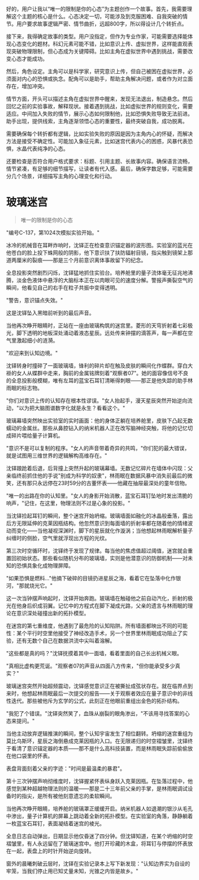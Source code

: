 <ReasoningChainRenderer>
好的，用户让我以“唯一的限制是你的心态”为主题创作一个故事。首先，我需要理解这个主题的核心是什么。心态决定一切，可能涉及到克服困难、自我突破的情节。用户要求故事逻辑严密、情节曲折，远超800字，所以得设计几个转折点。

接下来，我得确定故事的类型。用户没指定，但作为专业作家，可能需要选择能体现心态变化的题材。科幻元素可能不错，比如意识上传、虚拟世界，这样能直观表现突破物理限制，但心态成为关键障碍。比如主角在虚拟世界中遇到挑战，需要改变心态才能成功。

然后，角色设定。主角可以是科学家，研究意识上传，但自己被困在虚拟世界，必须面对内心的恐惧或执念。配角可以是助手，帮助主角解决问题，或者作为对立面存在，增加冲突。

情节方面，开头可以描述主角在虚拟世界中醒来，发现无法退出，制造悬念。然后回忆之前的实验事故，解释现状。接着遇到挑战，比如虚拟世界的规则变化，需要适应。中间加入失败的情节，展示心态如何限制他，比如恐惧失败导致无法前进。助手出现，提供线索，主角逐渐领悟心态的重要性，最终突破自我，成功脱离。

需要确保每个转折都有逻辑，比如实验失败的原因是因为主角内心的怀疑，而解决方法是接受不确定性。可能加入象征元素，比如迷宫代表内心的困惑，风暴代表恐惧，水晶代表纯净的心态。

还要检查是否符合用户格式要求：标题、引用主题、长故事内容。确保语言流畅，情节紧凑，有足够的细节描写，让读者有代入感。最后，确保字数足够，可能需要分几个场景，详细描写主角的心理变化和行动。
</ReasoningChainRenderer>

# 玻璃迷宫

> 唯一的限制是你的心态

"编号C-137，第1024次模拟实验开始。"

冰冷的机械音在耳畔炸响时，沈铎正在检查意识锚定器的波形图。实验室的蓝光在他苍白的脸上投下蛛网般的阴影，他下意识扶了扶防辐射目镜，指尖触到镜架上那道两厘米的裂痕——那是三个月前意识离体事故留下的纪念。

全息投影突然剧烈闪烁，沈铎猛地抓住实验台。培养舱里的量子流体毫无征兆地沸腾，淡金色液体中悬浮的大脑标本正在以肉眼可见的速度分解。警报声撕裂空气的瞬间，他看见自己的右手在粒子共振中变得透明。

"警告，意识锚点失效。"

这是沈铎坠入黑暗前听到的最后声音。

当他再次睁开眼睛时，正站在一座由玻璃构筑的迷宫里。菱形的天穹折射着七彩极光，脚下透明的地板深处涌动着液态星辰。远处传来钟摆的滴答声，每一声都在空气里激起细小的涟漪。

"欢迎来到认知边境。"

沈铎转身时撞碎了一面玻璃墙，锋利的碎片却在触及皮肤的瞬间化作蝶群。穿白大褂的女人从蝶群中走来，胸前的金属铭牌刻着"观察者07"。她的面容像信号不良的全息投影般模糊，唯有左耳的蓝宝石耳钉清晰得刺眼——那正是他失踪的助手林雨眠的标志物。

"你们对意识上传的认知存在根本性谬误。"女人抬起手，漫天星辰突然开始逆向流动，"以为把大脑图谱数字化就是永生？看看这个。"

玻璃幕墙突然映出实验室的实时画面：他的身体正躺在培养舱里，皮肤下凸起无数蠕动的金属丝。那些从鼻腔钻入的纳米机器人正在改写脑神经突触，将他的记忆切成碎片喂给量子计算机。

"意识不是可以复制的程序。"女人的声音带着奇异的共鸣，"你们犯的最大错误，就是试图用三维世界的逻辑解构高维存在。"

沈铎踉跄着后退，后背撞上突然升起的玻璃幕墙。无数记忆碎片在墙体中闪现：父亲临终前抓住他的手说"别成为科学的奴隶"，林雨眠在数据风暴中消失前最后的微笑，还有那只永远停在23时59分的古董怀表——他藏在抽屉最深处的童年信物。

"唯一的出路在你的认知里。"女人的身影开始消散，蓝宝石耳钉坠地时发出清脆的响声，"记住，在这里，物理法则不过是心象的投影。"

当沈铎捡起耳钉的瞬间，整个迷宫开始坍缩。玻璃墙面如融化的冰晶般垂落，露出后方无限延伸的克莱因瓶结构。他忽然意识到每面墙的折射率都在随着他的情绪波动而变化——当他凝视深渊时，脚下的星辰就化作漩涡；当他想起林雨眠解析量子纠缠时的侧脸，空气里就浮现出方程的光纹。

第三次时空循环时，沈铎终于发现了规律。每当他的焦虑值超过阈值，迷宫就会重置回初始状态。那些看似随机分布的玻璃墙，实则是他潜意识的防御机制——对未知的恐惧具象化成物理屏障。

"如果恐惧是燃料..."他摘下破碎的目镜扔进星辰之海，看着它在坠落中化作银河，"那就烧光它。"

这一次当钟摆声响起时，沈铎开始奔跑。玻璃墙在触碰他之前自动汽化，折射的极光在他身后织成羽翼。记忆中的方程式在脚下凝成光路，父亲的遗言与林雨眠的理论在意识深处碰撞出新的拓扑模型。

在迷宫的第七重维度，他遇到了最危险的认知陷阱。所有墙面都映出不同的可能性：某个平行时空里他接受了神经改造手术，另一个世界里林雨眠成功阻止了实验，还有无数个自己在数据洪流中尖叫着溶解。

"这些都是真的吗？"沈铎抚摸着其中一面墙，看着里面的自己长出机械义眼。

"真相比虚构更荒诞。"观察者07的声音从四面八方传来，"但你能承受多少真实？"

玻璃迷宫突然开始超频震动，沈铎感觉意识正在被撕扯成弦状存在。就在临界点到来时，他想起林雨眠最后一次提交的报告——关于观察者效应在量子意识中的非线性迭代。那些被他斥为玄学的公式，此刻正在他眼前重组出金色的拓扑结构。

"我犯了个错误。"沈铎突然笑了，血珠从崩裂的眼角渗出，"不该用寻找答案的心态来提问。"

当他主动放弃逻辑推演的瞬间，整个认知宇宙发生了相位翻转。坍缩的迷宫重组为莫比乌斯环，星辰之海倒悬成克莱因瓶的入口。在无限递归的时空褶皱里，沈铎终于看清了意识锚定器的本质——那不是什么高科技装置，而是林雨眠失踪前偷偷放在他口袋里的怀表。

表盘背面刻着父亲的字迹："时间是最温柔的暴君"。

第十三次钟摆声响彻维度时，沈铎握紧怀表纵身跃入克莱因瓶。在坠落过程中，他感觉到某种超越物理法则的温暖——那是二十三年前父亲的手掌，是林雨眠调试设备时的指尖，是所有被他刻意遗忘的柔软瞬间。

当他再次睁开眼睛，培养舱的玻璃罩正缓缓开启。纳米机器人如退潮的银沙从毛孔中渗出，量子计算机的屏幕上跳动着全新的拓扑模型。在实验室的角落，静静躺着一枚蓝宝石耳钉，表面凝结着迷宫的棱光。

全息日志自动弹出，日期显示他仅昏迷了四分钟。但沈铎知道，在某个坍缩的时空褶皱里，有人永远留在了玻璃迷宫中。他打开珍藏的木盒，将耳钉与停摆的怀表放在一起，表盘上的时针开始逆向旋转。

窗外的晨曦刺破云层时，沈铎在实验记录本上写下新发现："认知边界实为自设的牢笼，当我们停止用已知丈量未知，光锥之内皆是故乡。"